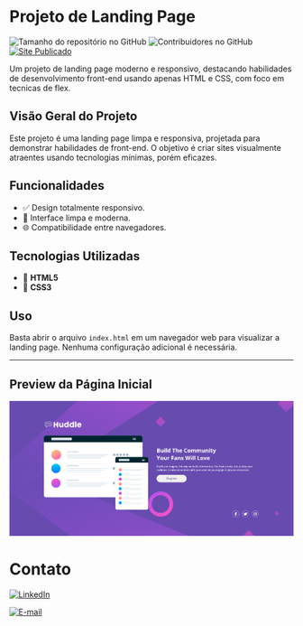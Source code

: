# Projeto de Landing Page

![Tamanho do repositório no GitHub](https://img.shields.io/github/repo-size/MatVolotao/huddle-landing-page)
![Contribuidores no GitHub](https://img.shields.io/github/contributors/MatVolotao/huddle-landing-page)
[![Site Publicado](https://img.shields.io/badge/Ver%20o%20site-online-brightgreen)](https://matvolotao.github.io/huddle-landing-page)


Um projeto de landing page moderno e responsivo, destacando habilidades de desenvolvimento front-end usando apenas HTML e CSS, com foco em tecnicas de flex.

## Visão Geral do Projeto
Este projeto é uma landing page limpa e responsiva, projetada para demonstrar habilidades de front-end. O objetivo é criar sites visualmente atraentes usando tecnologias mínimas, porém eficazes.

## Funcionalidades
- ✅ Design totalmente responsivo.
- 🚀 Interface limpa e moderna.
- 🌐 Compatibilidade entre navegadores.

## Tecnologias Utilizadas
- 📄 **HTML5**
- 🎨 **CSS3**


## Uso
Basta abrir o arquivo `index.html` em um navegador web para visualizar a landing page. Nenhuma configuração adicional é necessária.

---

## Preview da Página Inicial
<img src="./src/media/preview.png" alt= "tela inicial do projeto">


# Contato



[![LinkedIn](https://img.shields.io/badge/LinkedIn-Conecte--se-0A66C2?style=for-the-badge&logo=linkedin&logoColor=white)](https://www.linkedin.com/in/matheusvolotao/)

[![E-mail](https://img.shields.io/badge/E--mail-Enviar--Mensagem-D14836?style=for-the-badge&logo=gmail&logoColor=white)](mailto:matheus.volotao@hotmail.com)

